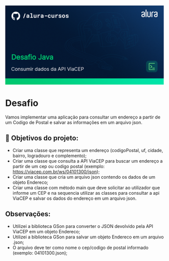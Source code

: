 ![img.png](img.png)
# Desafio

Vamos implementar uma aplicação para consultar um endereço a partir de um Codigo de Postal e salvar as informações em um arquivo json.

## 🔨 Objetivos do projeto:

- Criar uma classe que representa um endereço (codigoPostal, uf, cidade, bairro, logradouro e complemento);
- Criar uma classe que consulta a API ViaCEP para buscar um endereço a partir de um cep ou codigo postal (exemplo: https://viacep.com.br/ws/04101300/json);
- Criar uma classe que cria um arquivo json contendo os dados de um objeto Endereco;
- Criar uma classe com método main que deve solicitar ao utilizador que informe um CEP e na sequencia utilizar as classes para consultar a api ViaCEP e salvar os dados do endereço em um arquivo json.

## Observações:

- Utilizei a biblioteca GSon para converter o JSON devolvido pela API ViaCEP em um objeto Endereco;
- Utilizei a biblioteca GSon para salvar um objeto Endereco em um arquivo .json;
- O arquivo deve ter como nome o cep/codigo de postal informado (exemplo: 04101300.json);